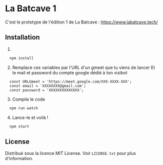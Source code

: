 # La Batcave 1

C'est le prototype de l'édition 1 de La Batcave : https://www.labatcave.tech/

## Installation

1.

```sh
  npm install
```

2. Remplace ces variables par l'URL d'un gmeet que tu viens de lancer
   Et le mail et password du compte google dédié à ton visibot

```
  const URLGmeet = 'https://meet.google.com/XXX-XXXX-XXX';
  const email = 'XXXXXXXX@gmail.com';
  const password = 'XXXXXXXXXXXXXX';
```

3. Compile le code

```sh
  npm run watch
```

4. Lance-le et voilà !

```sh
  npm start
```

## License

Distribué sous la licence MIT License. Voir `LICENSE.txt` pour plus d'information.
